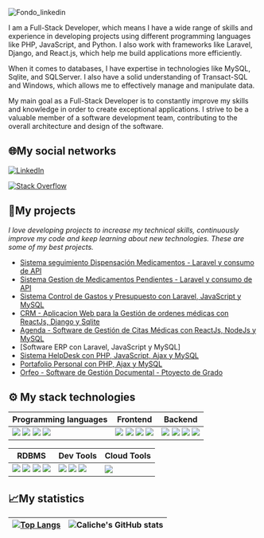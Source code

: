 ![Fondo_linkedin](https://user-images.githubusercontent.com/56748002/189555774-37f47e99-ec27-4b28-b18f-6ebdedc39e75.jpg)

I am a Full-Stack Developer, which means I have a wide range of skills and experience in developing projects using different programming languages like PHP, JavaScript, and Python. I also work with frameworks like Laravel, Django, and React.js, which help me build applications more efficiently.

When it comes to databases, I have expertise in technologies like MySQL, Sqlite, and SQLServer. I also have a solid understanding of Transact-SQL and Windows, which allows me to effectively manage and manipulate data.

My main goal as a Full-Stack Developer is to constantly improve my skills and knowledge in order to create exceptional applications. I strive to be a valuable member of a software development team, contributing to the overall architecture and design of the software.

## 🌐My social networks
<a href="https://www.linkedin.com/in/full-stack-carlos-bejarano/" target="_blank">
 <img src="https://img.shields.io/badge/LinkedIn-0077B5?style=for-the-badge&logo=linkedin&logoColor=white" alt="LinkedIn">
</a>

<a href="https://stackoverflow.com/users/24019816/calichedev" target="_blank"> <img src="https://img.shields.io/badge/Stack_Overflow-FE7A16?style=for-the-badge&logo=stack-overflow&logoColor=white" alt="Stack Overflow"> </a>
<!--- 🚀 I am part of the best community ever: [**OpenBootcamp**](https://open-bootcamp.com/). -->

## 🚀My projects 

_I love developing projects to increase my technical skills, continuously improve my code and keep learning about new technologies. These are some of my best projects._

- [Sistema seguimiento Dispensación Medicamentos - Laravel y consumo de API](https://drive.google.com/file/d/1KalGiH18XiTGW0bQKTsxZt4BoBQMkEtP/view?usp=share_link)
- [Sistema Gestion de Medicamentos Pendientes - Laravel y consumo de API](https://mega.nz/file/Ipg11IwI#TaQxCKglQT5C7INXB70_avqx_LiEWHuVapa7a_Hs-bU)
- [Sistema Control de Gastos y Presupuesto con Laravel, JavaScript y MySQL](https://mega.nz/file/Zhwk3JiA#soiGE9TrYfvZJ16RCop7SpqudUmA8bUyFYhRCCq8mAY)
- [CRM - Aplicacion Web para la Gestión de ordenes médicas con ReactJs, Django y Sqlite](https://github.com/CalicheDev/Proyectos_Django_React)
- [Agenda - Software de Gestión de Citas Médicas con ReactJs, NodeJs y MySQL](https://github.com/CalicheDev/material-kit-react)
- [Software ERP con Laravel, JavaScript y MySQL]
- [Sistema HelpDesk con PHP, JavaScript, Ajax y MySQL](https://mega.nz/file/Q0xUiIqD#2FMTR8f7MrQwbB4yBBUIhlCeupx4OrFg5mVrbMCm76c)
- [Portafolio Personal con PHP, Ajax y MySQL](https://github.com/CalicheDev/portafolio_php)
- [Orfeo - Software de Gestión Documental - Ptoyecto de Grado](https://github.com/CalicheDev/Orfeo_5.8-924)

## ⚙ My stack technologies
|Programming languages|Frontend|Backend|
|----|----|----|
<img src="https://img.shields.io/badge/PHP-000000?style=for-the-badge&logo=php&logoColor=grape"/> <img src="https://img.shields.io/badge/JavaScript-323330?style=for-the-badge&logo=javascript&logoColor=F7DF1E"/> <img src="https://img.shields.io/badge/Python-3776AB?style=for-the-badge&logo=python&logoColor=f7cf38"/> <img src="https://img.shields.io/badge/TypeScript-007ACC?style=for-the-badge&logo=typescript&logoColor=white"/>| <img src="https://img.shields.io/badge/React-61DAFB?style=for-the-badge&logo=react&logoColor=black"/> <img src="https://img.shields.io/badge/HTML5-E34F26?style=for-the-badge&logo=html5&logoColor=white"/> <img src="https://img.shields.io/badge/CSS3-1572B6?style=for-the-badge&logo=css3&logoColor=white"/> <img src="https://img.shields.io/badge/Next.js-000000?style=for-the-badge&logo=nextdotjs&logoColor=white"/> | <img src="https://img.shields.io/badge/Django-092E20?style=for-the-badge&logo=django&logoColor=white"/> <img src="https://img.shields.io/badge/Node.js-339933?style=for-the-badge&logo=nodedotjs&logoColor=white" /> <img src="https://img.shields.io/badge/Laravel-323330?style=for-the-badge&logo=laravel&logoColor=red" /> <img src="https://img.shields.io/badge/Express.js-000000?style=for-the-badge&logo=express&logoColor=white"/> |

|RDBMS|Dev Tools|Cloud Tools|
|---|---|---|
<img src="https://img.shields.io/badge/SQL%20Server-CC2927?style=for-the-badge&logo=microsoft%20sql%20server&logoColor=white"/> <img src="https://img.shields.io/badge/SQLite-003B57?style=for-the-badge&logo=sqlite&logoColor=white"/> <img src="https://img.shields.io/badge/MySQL-4479A1?style=for-the-badge&logo=mysql&logoColor=white"/> <img src="https://img.shields.io/badge/PostgreSQL-316192?style=for-the-badge&logo=postgresql&logoColor=white"/>|<img src="https://img.shields.io/badge/Git-F05032?style=for-the-badge&logo=git&logoColor=white"/> <img src="https://img.shields.io/badge/GitHub-181717?style=for-the-badge&logo=github&logoColor=white"/> <img src="https://img.shields.io/badge/Visual%20Studio%20Code-007ACC?style=for-the-badge&logo=visual-studio-code&logoColor=white"/>|<img src="https://img.shields.io/badge/AWS-232F3E?style=for-the-badge&logo=amazonaws&logoColor=white"/>


## 📈My statistics
|[![Top Langs](https://github-readme-stats.vercel.app/api/top-langs/?username=CalicheDev&show_icons=true&theme=city_lights)](https://github.com/CalicheDev/github-readme-stats)|![Caliche's GitHub stats](https://github-readme-stats.vercel.app/api?username=CalicheDev&show_icons=true&theme=city_lights)|
|---|---|



<!-- [![Top Langs](https://github-readme-stats.vercel.app/api/top-langs/?username=CalicheDev&layout=compact)](https://github.com/CalicheDev/github-readme-stats) -->
<!-- <img src="https://img.shields.io/badge/React-20232A?style=for-the-badge&logo=react&logoColor=61DAFB" /> -->
<!-- ![Linux](https://img.shields.io/badge/Linux-FCC624?style=for-the-badge&logo=linux&logoColor=black)![Insomnia](https://img.shields.io/badge/Insomnia-black?style=for-the-badge&logo=insomnia&logoColor=5849BE) <img src="https://img.shields.io/badge/Docker-2CA5E0?style=for-the-badge&logo=docker&logoColor=white"/>
 
|Programming languages |   |
|---                   |---|
|PHP                   |<img src="https://img.shields.io/badge/PHP-000000?style=for-the-badge&logo=php&logoColor=grape"/>|
|JavaScript            |<img src="https://img.shields.io/badge/JavaScript-323330?style=for-the-badge&logo=javascript&logoColor=F7DF1E"/>|
|Python                |<img src="https://img.shields.io/badge/Python-3776AB?style=for-the-badge&logo=python&logoColor=white"/>|

|Frontend    |   |
|---         |---|
|React       |<img src="https://img.shields.io/badge/React-61DAFB?style=for-the-badge&logo=react&logoColor=black"/>|
|HTML5       |<img src="https://img.shields.io/badge/HTML5-E34F26?style=for-the-badge&logo=html5&logoColor=white"/>|
|CSS3        |<img src="https://img.shields.io/badge/CSS3-1572B6?style=for-the-badge&logo=css3&logoColor=white"/>|
|Next.js     |![Next JS](https://img.shields.io/badge/Next-black?style=for-the-badge&logo=next.js&logoColor=white)|

|Backend     |   |
|---         |---|
|Django      |<img src="https://img.shields.io/badge/Django-092E20?style=for-the-badge&logo=django&logoColor=white"/>|
|Node.js     |<img src="https://img.shields.io/badge/Node.js-339933?style=for-the-badge&logo=nodedotjs&logoColor=white"/>|
|Laravel     |<img src="https://img.shields.io/badge/Laravel-323330?style=for-the-badge&logo=laravel&logoColor=red"/>|

|RDBMS|Dev Tools|
|---|---|
<img src="https://img.shields.io/badge/SQL%20Server-CC2927?style=for-the-badge&logo=microsoft%20sql%20server&logoColor=white"/> <img src="https://img.shields.io/badge/SQLite-003B57?style=for-the-badge&logo=sqlite&logoColor=white"/> <img src="https://img.shields.io/badge/PostgreSQL-316192?style=for-the-badge&logo=postgresql&logoColor=white"/>![MySQL](https://img.shields.io/badge/mysql-%2300f.svg?style=for-the-badge&logo=mysql&logoColor=white)|<img src="https://img.shields.io/badge/GIT-E44C30?style=for-the-badge&logo=git&logoColor=white"/>![Visual Studio Code](https://img.shields.io/badge/Visual%20Studio%20Code-0078d7.svg?style=for-the-badge&logo=visual-studio-code&logoColor=white) |-->


<!-- <script src="https://platform.linkedin.com/badges/js/profile.js" async defer type="text/javascript"></script>
<div class="badge-base LI-profile-badge" data-locale="es_ES" data-size="medium" data-theme="light" data-type="VERTICAL" data-vanity="full-stack-carlos-bejarano" data-version="v1"><a class="badge-base__link LI-simple-link" href="https://co.linkedin.com/in/full-stack-carlos-bejarano?trk=profile-badge">Carlos Alberto Bejarano Barbosa</a></div> -->
              

<!---
CalicheDev/CalicheDev is a ✨ special ✨ repository because its `README.md` (this file) appears on your GitHub profile.
You can click the Preview link to take a look at your changes.
--->
